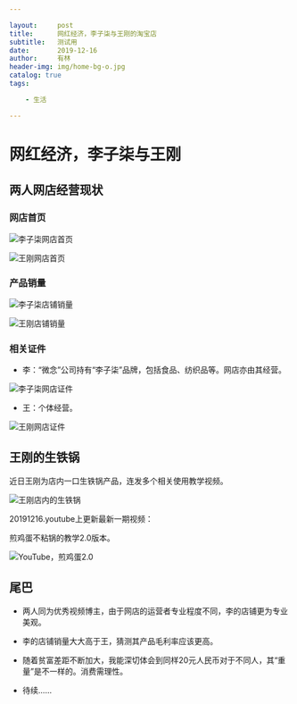 ```yaml
---

layout:     post
title:      网红经济，李子柒与王刚的淘宝店
subtitle:   测试用
date:       2019-12-16
author:     有林
header-img: img/home-bg-o.jpg
catalog: true
tags:

    - 生活

---
```


# 网红经济，李子柒与王刚

## 两人网店经营现状

### 网店首页

![李子柒网店首页](http://gssyvgeg.f3322.net:50080/chevereto/images/2019/12/16/image.png)

![王刚网店首页](http://gssyvgeg.f3322.net:50080/chevereto/images/2019/12/16/image4d7026fa74289b8a.png)

### 产品销量

![李子柒店铺销量](http://gssyvgeg.f3322.net:50080/chevereto/images/2019/12/16/image6e1c2436dc6b8454.png)

![王刚店铺销量](http://gssyvgeg.f3322.net:50080/chevereto/images/2019/12/16/image13d1fc8e3c1cd422.png)

### 相关证件

+ 李：“微念”公司持有“李子柒”品牌，包括食品、纺织品等。网店亦由其经营。

![李子柒网店证件](http://gssyvgeg.f3322.net:50080/chevereto/images/2019/12/16/image9827656b24deb5ae.md.png)

+ 王：个体经营。

![王刚网店证件](http://gssyvgeg.f3322.net:50080/chevereto/images/2019/12/16/image52800d7e6c33672b.png)

## 王刚的生铁锅

近日王刚为店内一口生铁锅产品，连发多个相关使用教学视频。

![王刚店内的生铁锅](http://gssyvgeg.f3322.net:50080/chevereto/images/2019/12/16/imaged8c35e50a940dd4a.png)

20191216.youtube上更新最新一期视频：

煎鸡蛋不粘锅的教学2.0版本。

![YouTube，煎鸡蛋2.0](http://gssyvgeg.f3322.net:50080/chevereto/images/2019/12/16/imagedbca9e581d9f3420.png)

## 尾巴

+ 两人同为优秀视频博主，由于网店的运营者专业程度不同，李的店铺更为专业美观。
+ 李的店铺销量大大高于王，猜测其产品毛利率应该更高。

+ 随着贫富差距不断加大，我能深切体会到同样20元人民币对于不同人，其“重量”是不一样的。消费需理性。
+ 待续......
